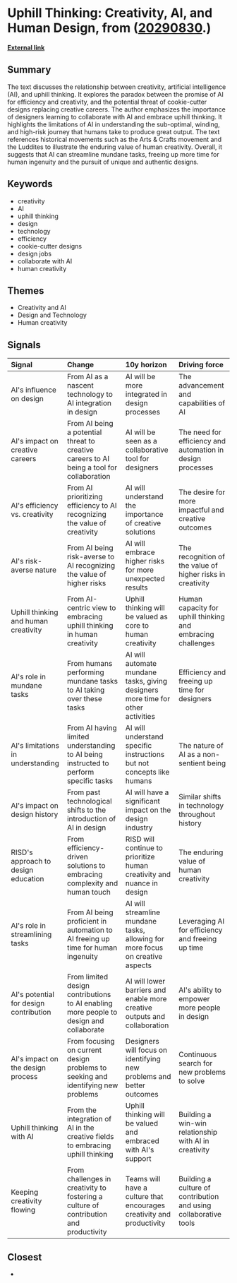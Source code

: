 # __Uphill Thinking: Creativity, AI, and Human Design__, from ([20290830](https://kghosh.substack.com/p/20290830).)

__[External link](https://www.figma.com/blog/uphill-thinking/?utm_source=substack&utm_medium=email)__



## Summary

The text discusses the relationship between creativity, artificial intelligence (AI), and uphill thinking. It explores the paradox between the promise of AI for efficiency and creativity, and the potential threat of cookie-cutter designs replacing creative careers. The author emphasizes the importance of designers learning to collaborate with AI and embrace uphill thinking. It highlights the limitations of AI in understanding the sub-optimal, winding, and high-risk journey that humans take to produce great output. The text references historical movements such as the Arts & Crafts movement and the Luddites to illustrate the enduring value of human creativity. Overall, it suggests that AI can streamline mundane tasks, freeing up more time for human ingenuity and the pursuit of unique and authentic designs.

## Keywords

* creativity
* AI
* uphill thinking
* design
* technology
* efficiency
* cookie-cutter designs
* design jobs
* collaborate with AI
* human creativity

## Themes

* Creativity and AI
* Design and Technology
* Human creativity

## Signals

| Signal                                 | Change                                                                                    | 10y horizon                                                                     | Driving force                                                    |
|:---------------------------------------|:------------------------------------------------------------------------------------------|:--------------------------------------------------------------------------------|:-----------------------------------------------------------------|
| AI's influence on design               | From AI as a nascent technology to AI integration in design                               | AI will be more integrated in design processes                                  | The advancement and capabilities of AI                           |
| AI's impact on creative careers        | From AI being a potential threat to creative careers to AI being a tool for collaboration | AI will be seen as a collaborative tool for designers                           | The need for efficiency and automation in design processes       |
| AI's efficiency vs. creativity         | From AI prioritizing efficiency to AI recognizing the value of creativity                 | AI will understand the importance of creative solutions                         | The desire for more impactful and creative outcomes              |
| AI's risk-averse nature                | From AI being risk-averse to AI recognizing the value of higher risks                     | AI will embrace higher risks for more unexpected results                        | The recognition of the value of higher risks in creativity       |
| Uphill thinking and human creativity   | From AI-centric view to embracing uphill thinking in human creativity                     | Uphill thinking will be valued as core to human creativity                      | Human capacity for uphill thinking and embracing challenges      |
| AI's role in mundane tasks             | From humans performing mundane tasks to AI taking over these tasks                        | AI will automate mundane tasks, giving designers more time for other activities | Efficiency and freeing up time for designers                     |
| AI's limitations in understanding      | From AI having limited understanding to AI being instructed to perform specific tasks     | AI will understand specific instructions but not concepts like humans           | The nature of AI as a non-sentient being                         |
| AI's impact on design history          | From past technological shifts to the introduction of AI in design                        | AI will have a significant impact on the design industry                        | Similar shifts in technology throughout history                  |
| RISD's approach to design education    | From efficiency-driven solutions to embracing complexity and human touch                  | RISD will continue to prioritize human creativity and nuance in design          | The enduring value of human creativity                           |
| AI's role in streamlining tasks        | From AI being proficient in automation to AI freeing up time for human ingenuity          | AI will streamline mundane tasks, allowing for more focus on creative aspects   | Leveraging AI for efficiency and freeing up time                 |
| AI's potential for design contribution | From limited design contributions to AI enabling more people to design and collaborate    | AI will lower barriers and enable more creative outputs and collaboration       | AI's ability to empower more people in design                    |
| AI's impact on the design process      | From focusing on current design problems to seeking and identifying new problems          | Designers will focus on identifying new problems and better outcomes            | Continuous search for new problems to solve                      |
| Uphill thinking with AI                | From the integration of AI in the creative fields to embracing uphill thinking            | Uphill thinking will be valued and embraced with AI's support                   | Building a win-win relationship with AI in creativity            |
| Keeping creativity flowing             | From challenges in creativity to fostering a culture of contribution and productivity     | Teams will have a culture that encourages creativity and productivity           | Building a culture of contribution and using collaborative tools |

## Closest

* 